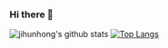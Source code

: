 ### Hi there 👋

![jihunhong's github stats](https://github-readme-stats.vercel.app/api?username=jihunhong&show_icons=true&theme=dracula)
[![Top Langs](https://github-readme-stats.vercel.app/api/top-langs/?username=jihunhong)](https://github.com/jihunhong/github-readme-stats)
